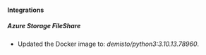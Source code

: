 #### Integrations
##### Azure Storage FileShare
- Updated the Docker image to: *demisto/python3:3.10.13.78960*.
